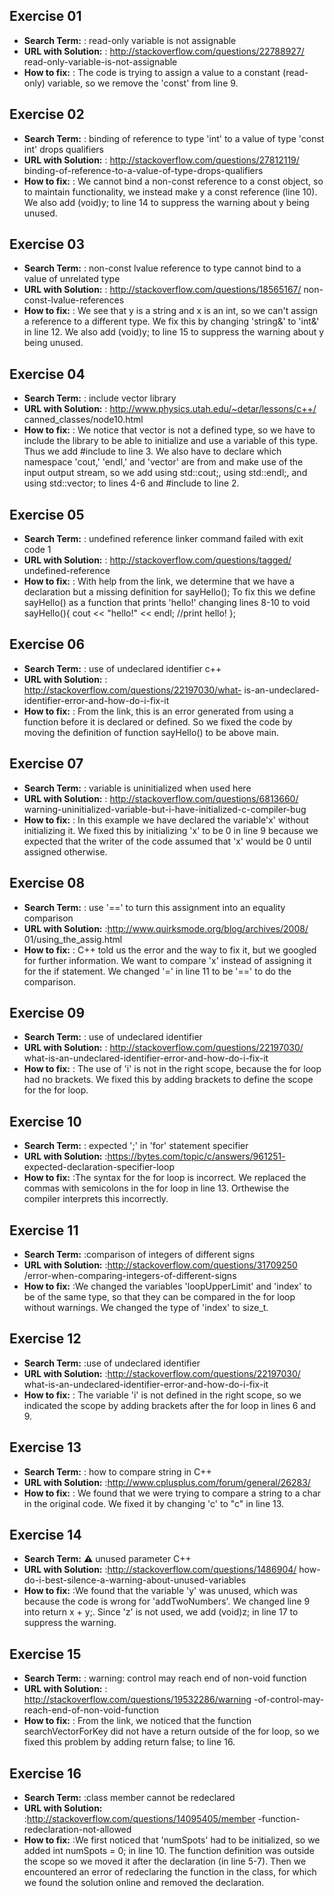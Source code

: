 ## Exercise 01
* **Search Term:**       : read-only variable is not assignable
* **URL with Solution:** : http://stackoverflow.com/questions/22788927/
read-only-variable-is-not-assignable
* **How to fix:**        : The code is trying to assign a value to a constant 
(read-only) variable, so we remove the 'const' from line 9.

## Exercise 02
* **Search Term:**       : binding of reference to type 'int' to a value of 
type 'const int' drops qualifiers
* **URL with Solution:** : http://stackoverflow.com/questions/27812119/
binding-of-reference-to-a-value-of-type-drops-qualifiers
* **How to fix:**        : We cannot bind a non-const reference to a const
object, so to maintain functionality, we instead make y a const reference
(line 10). We also add (void)y; to line 14 to suppress the warning about
y being unused.

## Exercise 03
* **Search Term:**       : non-const lvalue reference to type cannot bind to 
a value of unrelated type
* **URL with Solution:** : http://stackoverflow.com/questions/18565167/
non-const-lvalue-references
* **How to fix:**        : We see that y is a string and x is an int, so we
can't assign a reference to a different type. We fix this by changing 'string&'
to 'int&' in line 12. We also add (void)y; to line 15 to suppress the warning 
about y being unused.

## Exercise 04
* **Search Term:**       : include vector library
* **URL with Solution:** : http://www.physics.utah.edu/~detar/lessons/c++/
canned_classes/node10.html
* **How to fix:**        : We notice that vector is not a defined type, so
we have to include the library <vector> to be able to initialize and use a
variable of this type. Thus we add #include <vector> to line 3. We also have
to declare which namespace 'cout,' 'endl,' and 'vector' are from and make use 
of the input output stream, so we add using std::cout;, using std::endl;, and 
using std::vector; to lines 4-6 and #include <iostream> to line 2.

## Exercise 05
* **Search Term:**       : undefined reference linker command failed with exit 
code 1
* **URL with Solution:** : http://stackoverflow.com/questions/tagged/
undefined-reference
* **How to fix:**        : With help from the link, we determine that we have a
declaration but a missing definition for sayHello(); To fix this we define 
sayHello() as a function that prints 'hello!' changing lines 8-10 to 
void sayHello(){
	cout << "hello!" << endl; //print hello!
};

## Exercise 06
* **Search Term:**       : use of undeclared identifier c++
* **URL with Solution:** : http://stackoverflow.com/questions/22197030/what-
is-an-undeclared-identifier-error-and-how-do-i-fix-it
* **How to fix:**        : From the link, this is an error generated from
using a function before it is declared or defined. So we fixed the code
by moving the definition of function sayHello() to be above main.

## Exercise 07
* **Search Term:**       : variable is uninitialized when used here
* **URL with Solution:** : http://stackoverflow.com/questions/6813660/
warning-uninitialized-variable-but-i-have-initialized-c-compiler-bug
* **How to fix:**        : In this example we have declared the variable'x'
without initializing it. We fixed this by initializing 'x' to be 0 in line
9 because we expected that the writer of the code assumed that 'x' would 
be 0 until assigned otherwise.

## Exercise 08
* **Search Term:**       : use '==' to turn this assignment into an equality 
comparison
* **URL with Solution:** :http://www.quirksmode.org/blog/archives/2008/
01/using_the_assig.html
* **How to fix:**        : C++ told us the error and the way to fix it, but
we googled for further information. We want to compare 'x' instead of 
assigning it for the if statement. We changed '=' in line 11 to be
'==' to do the comparison. 

## Exercise 09
* **Search Term:**       : use of undeclared identifier
* **URL with Solution:** : http://stackoverflow.com/questions/22197030/
what-is-an-undeclared-identifier-error-and-how-do-i-fix-it
* **How to fix:**        : The use of 'i' is not in the right scope,
because the for loop had no brackets. We fixed this by adding brackets 
to define the scope for the for loop.

## Exercise 10
* **Search Term:**       : expected ';' in 'for' statement specifier
* **URL with Solution:** :https://bytes.com/topic/c/answers/961251-
expected-declaration-specifier-loop
* **How to fix:**        :The syntax for the for loop is incorrect.
We replaced  the commas with semicolons in the for loop in line 13. 
Orthewise the compiler interprets this incorrectly.

## Exercise 11
* **Search Term:**       :comparison of integers of different signs 
* **URL with Solution:** :http://stackoverflow.com/questions/31709250
/error-when-comparing-integers-of-different-signs 
* **How to fix:**        :We changed the variables 'loopUpperLimit' and
'index' to be of the same type, so that they can be compared in the
for loop without warnings. We changed the type of 'index' to size_t.


## Exercise 12
* **Search Term:**       :use of undeclared identifier 
* **URL with Solution:** :http://stackoverflow.com/questions/22197030/
what-is-an-undeclared-identifier-error-and-how-do-i-fix-it
* **How to fix:**        : The variable 'i' is not defined in the right
scope, so we indicated the scope by adding brackets after the for loop
in lines 6 and 9. 

## Exercise 13
* **Search Term:**       : how to compare string in C++
* **URL with Solution:** :http://www.cplusplus.com/forum/general/26283/
* **How to fix:**        : We found that we were trying to compare a
string to a char in the original code. We fixed it by changing 'c'
to "c" in line 13. 

## Exercise 14
* **Search Term:**       :warning: unused parameter C++
* **URL with Solution:** :http://stackoverflow.com/questions/1486904/
how-do-i-best-silence-a-warning-about-unused-variables
* **How to fix:**        :We found that the variable 'y' was unused,
which was because the code is wrong for 'addTwoNumbers'. We changed 
line 9 into return x + y;. Since 'z' is not used, we add (void)z; in
line 17 to suppress the warning. 

## Exercise 15
* **Search Term:**       : warning: control may reach end of non-void function
* **URL with Solution:** : http://stackoverflow.com/questions/19532286/warning
-of-control-may-reach-end-of-non-void-function
* **How to fix:**        : From the link, we noticed that the function 
searchVectorForKey did not have a return outside of the for loop, so we fixed
this problem by adding return false; to line 16.

## Exercise 16
* **Search Term:**       :class member cannot be redeclared
* **URL with Solution:** :http://stackoverflow.com/questions/14095405/member
-function-redeclaration-not-allowed
* **How to fix:**        :We first noticed that 'numSpots' had to be 
initialized, so we added int numSpots = 0; in line 10. The function
definition was outside the scope so we moved it after the declaration
(in line 5-7). Then we encountered an error of redeclaring the
function in the class, for which we found the solution online and removed
the declaration.
